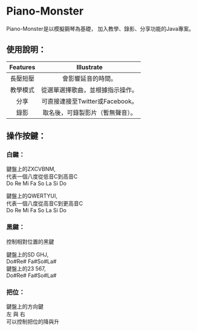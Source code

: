 # Piano-Monster
Piano-Monster是以模擬鋼琴為基礎，
加入教學、錄影、分享功能的Java專案。

## 使用說明：
| Features               | Illustrate      | 
| :-------------: | :--------------------: | 
| 長壓短壓 |  會影響延音的時間。 | 
| 教學模式 | 從選單選擇歌曲，並根據指示操作。 | 
| 分享 | 可直接連接至Twitter或Facebook。 | 
| 錄影 |取名後，可錄製影片（暫無聲音）。 | 

  	 

## 操作按鍵：

### 白鍵：
鍵盤上的ZXCVBNM,<BR>
代表一個八度從低音C到高音C<BR>
Do Re Mi Fa So La Si Do

鍵盤上的QWERTYUI,<BR>
代表一個八度從高音C到更高音C<BR>
Do Re Mi Fa So La Si Do

### 黑鍵：
控制相對位置的黑鍵<BR>

鍵盤上的SD GHJ,<BR>
Do#Re# Fa#So#La#<BR>
鍵盤上的23 567,<BR>
Do#Re# Fa#So#La#<BR>

### 把位：
鍵盤上的方向鍵<BR>
左 與 右<BR>
可以控制把位的降與升<BR>
